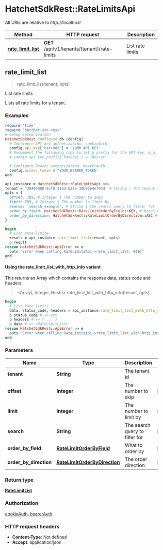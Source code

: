# HatchetSdkRest::RateLimitsApi

All URIs are relative to *http://localhost*

| Method | HTTP request | Description |
| ------ | ------------ | ----------- |
| [**rate_limit_list**](RateLimitsApi.md#rate_limit_list) | **GET** /api/v1/tenants/{tenant}/rate-limits | List rate limits |


## rate_limit_list

> <RateLimitList> rate_limit_list(tenant, opts)

List rate limits

Lists all rate limits for a tenant.

### Examples

```ruby
require 'time'
require 'hatchet-sdk-rest'
# setup authorization
HatchetSdkRest.configure do |config|
  # Configure API key authorization: cookieAuth
  config.api_key['hatchet'] = 'YOUR API KEY'
  # Uncomment the following line to set a prefix for the API key, e.g. 'Bearer' (defaults to nil)
  # config.api_key_prefix['hatchet'] = 'Bearer'

  # Configure Bearer authorization: bearerAuth
  config.access_token = 'YOUR_BEARER_TOKEN'
end

api_instance = HatchetSdkRest::RateLimitsApi.new
tenant = '38400000-8cf0-11bd-b23e-10b96e4ef00d' # String | The tenant id
opts = {
  offset: 789, # Integer | The number to skip
  limit: 789, # Integer | The number to limit by
  search: 'search_example', # String | The search query to filter for
  order_by_field: HatchetSdkRest::RateLimitOrderByField::KEY, # RateLimitOrderByField | What to order by
  order_by_direction: HatchetSdkRest::RateLimitOrderByDirection::ASC # RateLimitOrderByDirection | The order direction
}

begin
  # List rate limits
  result = api_instance.rate_limit_list(tenant, opts)
  p result
rescue HatchetSdkRest::ApiError => e
  puts "Error when calling RateLimitsApi->rate_limit_list: #{e}"
end
```

#### Using the rate_limit_list_with_http_info variant

This returns an Array which contains the response data, status code and headers.

> <Array(<RateLimitList>, Integer, Hash)> rate_limit_list_with_http_info(tenant, opts)

```ruby
begin
  # List rate limits
  data, status_code, headers = api_instance.rate_limit_list_with_http_info(tenant, opts)
  p status_code # => 2xx
  p headers # => { ... }
  p data # => <RateLimitList>
rescue HatchetSdkRest::ApiError => e
  puts "Error when calling RateLimitsApi->rate_limit_list_with_http_info: #{e}"
end
```

### Parameters

| Name | Type | Description | Notes |
| ---- | ---- | ----------- | ----- |
| **tenant** | **String** | The tenant id |  |
| **offset** | **Integer** | The number to skip | [optional] |
| **limit** | **Integer** | The number to limit by | [optional] |
| **search** | **String** | The search query to filter for | [optional] |
| **order_by_field** | [**RateLimitOrderByField**](.md) | What to order by | [optional] |
| **order_by_direction** | [**RateLimitOrderByDirection**](.md) | The order direction | [optional] |

### Return type

[**RateLimitList**](RateLimitList.md)

### Authorization

[cookieAuth](../README.md#cookieAuth), [bearerAuth](../README.md#bearerAuth)

### HTTP request headers

- **Content-Type**: Not defined
- **Accept**: application/json


